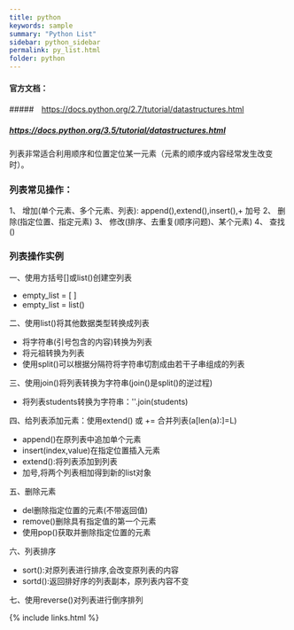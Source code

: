 ```yaml
---
title: python
keywords: sample
summary: "Python List"
sidebar: python_sidebar
permalink: py_list.html
folder: python
---
```


#### 官方文档：

#####　https://docs.python.org/2.7/tutorial/datastructures.html

##### https://docs.python.org/3.5/tutorial/datastructures.html

列表非常适合利用顺序和位置定位某一元素（元素的顺序或内容经常发生改变时）。

### 列表常见操作：
1、 增加(单个元素、多个元素、列表): append(),extend(),insert(),+ 加号
2、 删除(指定位置、指定元素)
3、 修改(排序、去重复(顺序问题)、某个元素)
4、 查找()

### 列表操作实例
一、使用方括号[]或list()创建空列表
* empty_list = [ ]
* empty_list = list()

二、使用list()将其他数据类型转换成列表
* 将字符串(引号包含的内容)转换为列表
* 将元祖转换为列表
* 使用split()可以根据分隔符将字符串切割成由若干子串组成的列表

三、使用join()将列表转换为字符串(join()是split()的逆过程)
* 将列表students转换为字符串：''.join(students)

四、给列表添加元素：使用extend() 或 += 合并列表(a[len(a):]=L)
* append()在原列表中追加单个元素
* insert(index,value)在指定位置插入元素
* extend():将列表添加到列表
* 加号,将两个列表相加得到新的list对象

五、删除元素
* del删除指定位置的元素(不带返回值)
* remove()删除具有指定值的第一个元素
* 使用pop()获取并删除指定位置的元素

六、列表排序
* sort():对原列表进行排序,会改变原列表的内容
* sortd():返回排好序的列表副本，原列表内容不变

七、使用reverse()对列表进行倒序排列


{% include links.html %}
